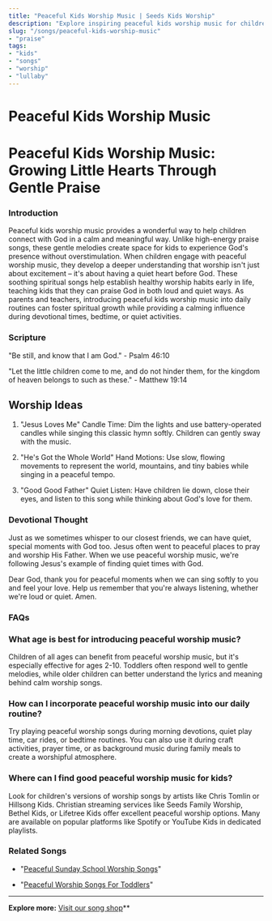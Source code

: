 ```yaml
---
title: "Peaceful Kids Worship Music | Seeds Kids Worship"
description: "Explore inspiring peaceful kids worship music for children's worship and faith development. Biblical music resources for families and ministry."
slug: "/songs/peaceful-kids-worship-music"
- "praise"
tags:
- "kids"
- "songs"
- "worship"
- "lullaby"
---
```


# Peaceful Kids Worship Music

# Peaceful Kids Worship Music: Growing Little Hearts Through Gentle Praise

### Introduction
Peaceful kids worship music provides a wonderful way to help children connect with God in a calm and meaningful way. Unlike high-energy praise songs, these gentle melodies create space for kids to experience God's presence without overstimulation. When children engage with peaceful worship music, they develop a deeper understanding that worship isn't just about excitement – it's about having a quiet heart before God. These soothing spiritual songs help establish healthy worship habits early in life, teaching kids that they can praise God in both loud and quiet ways. As parents and teachers, introducing peaceful kids worship music into daily routines can foster spiritual growth while providing a calming influence during devotional times, bedtime, or quiet activities.

### Scripture
"Be still, and know that I am God." - Psalm 46:10

"Let the little children come to me, and do not hinder them, for the kingdom of heaven belongs to such as these." - Matthew 19:14

## Worship Ideas
1. "Jesus Loves Me" Candle Time: Dim the lights and use battery-operated candles while singing this classic hymn softly. Children can gently sway with the music.

2. "He's Got the Whole World" Hand Motions: Use slow, flowing movements to represent the world, mountains, and tiny babies while singing in a peaceful tempo.

3. "Good Good Father" Quiet Listen: Have children lie down, close their eyes, and listen to this song while thinking about God's love for them.

### Devotional Thought
Just as we sometimes whisper to our closest friends, we can have quiet, special moments with God too. Jesus often went to peaceful places to pray and worship His Father. When we use peaceful worship music, we're following Jesus's example of finding quiet times with God. 

Dear God, thank you for peaceful moments when we can sing softly to you and feel your love. Help us remember that you're always listening, whether we're loud or quiet. Amen.

### FAQs

### What age is best for introducing peaceful worship music?
Children of all ages can benefit from peaceful worship music, but it's especially effective for ages 2-10. Toddlers often respond well to gentle melodies, while older children can better understand the lyrics and meaning behind calm worship songs.

### How can I incorporate peaceful worship music into our daily routine?
Try playing peaceful worship songs during morning devotions, quiet play time, car rides, or bedtime routines. You can also use it during craft activities, prayer time, or as background music during family meals to create a worshipful atmosphere.

### Where can I find good peaceful worship music for kids?
Look for children's versions of worship songs by artists like Chris Tomlin or Hillsong Kids. Christian streaming services like Seeds Family Worship, Bethel Kids, or Lifetree Kids offer excellent peaceful worship options. Many are available on popular platforms like Spotify or YouTube Kids in dedicated playlists.

### Related Songs

- "[Peaceful Sunday School Worship Songs](/songs/peaceful-sunday-school-worship-songs/)"

- "[Peaceful Worship Songs For Toddlers](/songs/peaceful-worship-songs-for-toddlers/)"

---

**Explore more:** [Visit our song shop](https://seedskidsworship.com/shop)**

<!-- Schema Markup -->
<script type="application/ld+json">
{
  "@context": "https://schema.org",
  "@type": "MusicRecording",
  "name": "Peaceful Kids Worship Music",
  "byArtist": {
    "@type": "MusicGroup",
    "name": "Seeds Kids Worship"
  },
  "isFamilyFriendly": true,
  "url": "https://seedskidsworship.com/songs/peaceful-kids-worship-music/"
}
</script>